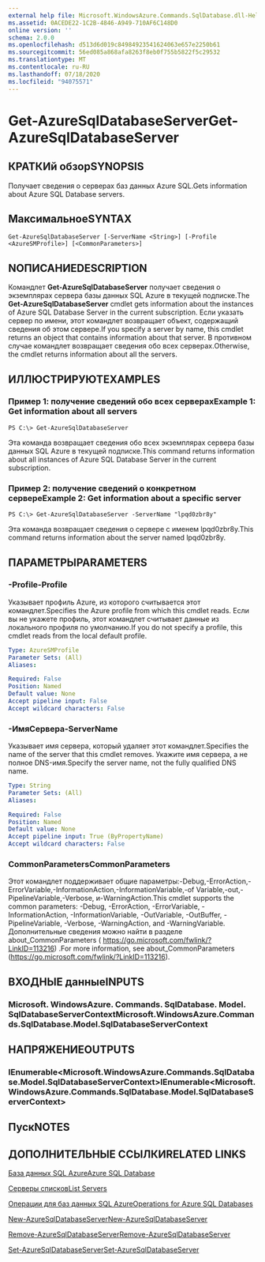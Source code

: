```yaml
---
external help file: Microsoft.WindowsAzure.Commands.SqlDatabase.dll-Help.xml
ms.assetid: 0ACEDE22-1C2B-4846-A949-710AF6C148D0
online version: ''
schema: 2.0.0
ms.openlocfilehash: d513d6d019c84984923541624063e657e2250b61
ms.sourcegitcommit: 56ed085a868afa8263f8eb0f755b5822f5c29532
ms.translationtype: MT
ms.contentlocale: ru-RU
ms.lasthandoff: 07/18/2020
ms.locfileid: "94075571"
---
```

# <span data-ttu-id="51c4a-101">Get-AzureSqlDatabaseServer</span><span class="sxs-lookup"><span data-stu-id="51c4a-101">Get-AzureSqlDatabaseServer</span></span>

## <span data-ttu-id="51c4a-102">КРАТКИй обзор</span><span class="sxs-lookup"><span data-stu-id="51c4a-102">SYNOPSIS</span></span>
<span data-ttu-id="51c4a-103">Получает сведения о серверах баз данных Azure SQL.</span><span class="sxs-lookup"><span data-stu-id="51c4a-103">Gets information about Azure SQL Database servers.</span></span>

## <span data-ttu-id="51c4a-104">Максимальное</span><span class="sxs-lookup"><span data-stu-id="51c4a-104">SYNTAX</span></span>

```
Get-AzureSqlDatabaseServer [-ServerName <String>] [-Profile <AzureSMProfile>] [<CommonParameters>]
```

## <span data-ttu-id="51c4a-105">NОПИСАНИЕ</span><span class="sxs-lookup"><span data-stu-id="51c4a-105">DESCRIPTION</span></span>
<span data-ttu-id="51c4a-106">Командлет **Get-AzureSqlDatabaseServer** получает сведения о экземплярах сервера базы данных SQL Azure в текущей подписке.</span><span class="sxs-lookup"><span data-stu-id="51c4a-106">The **Get-AzureSqlDatabaseServer** cmdlet gets information about the instances of Azure SQL Database Server in the current subscription.</span></span>
<span data-ttu-id="51c4a-107">Если указать сервер по имени, этот командлет возвращает объект, содержащий сведения об этом сервере.</span><span class="sxs-lookup"><span data-stu-id="51c4a-107">If you specify a server by name, this cmdlet returns an object that contains information about that server.</span></span>
<span data-ttu-id="51c4a-108">В противном случае командлет возвращает сведения обо всех серверах.</span><span class="sxs-lookup"><span data-stu-id="51c4a-108">Otherwise, the cmdlet returns information about all the servers.</span></span>

## <span data-ttu-id="51c4a-109">ИЛЛЮСТРИРУЮТ</span><span class="sxs-lookup"><span data-stu-id="51c4a-109">EXAMPLES</span></span>

### <span data-ttu-id="51c4a-110">Пример 1: получение сведений обо всех серверах</span><span class="sxs-lookup"><span data-stu-id="51c4a-110">Example 1: Get information about all servers</span></span>
```
PS C:\> Get-AzureSqlDatabaseServer
```

<span data-ttu-id="51c4a-111">Эта команда возвращает сведения обо всех экземплярах сервера базы данных SQL Azure в текущей подписке.</span><span class="sxs-lookup"><span data-stu-id="51c4a-111">This command returns information about all instances of Azure SQL Database Server in the current subscription.</span></span>

### <span data-ttu-id="51c4a-112">Пример 2: получение сведений о конкретном сервере</span><span class="sxs-lookup"><span data-stu-id="51c4a-112">Example 2: Get information about a specific server</span></span>
```
PS C:\> Get-AzureSqlDatabaseServer -ServerName "lpqd0zbr8y"
```

<span data-ttu-id="51c4a-113">Эта команда возвращает сведения о сервере с именем lpqd0zbr8y.</span><span class="sxs-lookup"><span data-stu-id="51c4a-113">This command returns information about the server named lpqd0zbr8y.</span></span>

## <span data-ttu-id="51c4a-114">ПАРАМЕТРЫ</span><span class="sxs-lookup"><span data-stu-id="51c4a-114">PARAMETERS</span></span>

### <span data-ttu-id="51c4a-115">-Profile</span><span class="sxs-lookup"><span data-stu-id="51c4a-115">-Profile</span></span>
<span data-ttu-id="51c4a-116">Указывает профиль Azure, из которого считывается этот командлет.</span><span class="sxs-lookup"><span data-stu-id="51c4a-116">Specifies the Azure profile from which this cmdlet reads.</span></span>
<span data-ttu-id="51c4a-117">Если вы не укажете профиль, этот командлет считывает данные из локального профиля по умолчанию.</span><span class="sxs-lookup"><span data-stu-id="51c4a-117">If you do not specify a profile, this cmdlet reads from the local default profile.</span></span>

```yaml
Type: AzureSMProfile
Parameter Sets: (All)
Aliases: 

Required: False
Position: Named
Default value: None
Accept pipeline input: False
Accept wildcard characters: False
```

### <span data-ttu-id="51c4a-118">-ИмяСервера</span><span class="sxs-lookup"><span data-stu-id="51c4a-118">-ServerName</span></span>
<span data-ttu-id="51c4a-119">Указывает имя сервера, который удаляет этот командлет.</span><span class="sxs-lookup"><span data-stu-id="51c4a-119">Specifies the name of the server that this cmdlet removes.</span></span>
<span data-ttu-id="51c4a-120">Укажите имя сервера, а не полное DNS-имя.</span><span class="sxs-lookup"><span data-stu-id="51c4a-120">Specify the server name, not the fully qualified DNS name.</span></span>

```yaml
Type: String
Parameter Sets: (All)
Aliases: 

Required: False
Position: Named
Default value: None
Accept pipeline input: True (ByPropertyName)
Accept wildcard characters: False
```

### <span data-ttu-id="51c4a-121">CommonParameters</span><span class="sxs-lookup"><span data-stu-id="51c4a-121">CommonParameters</span></span>
<span data-ttu-id="51c4a-122">Этот командлет поддерживает общие параметры:-Debug,-ErrorAction,-ErrorVariable,-InformationAction,-InformationVariable,-of Variable,-out,-PipelineVariable,-Verbose, и-WarningAction.</span><span class="sxs-lookup"><span data-stu-id="51c4a-122">This cmdlet supports the common parameters: -Debug, -ErrorAction, -ErrorVariable, -InformationAction, -InformationVariable, -OutVariable, -OutBuffer, -PipelineVariable, -Verbose, -WarningAction, and -WarningVariable.</span></span> <span data-ttu-id="51c4a-123">Дополнительные сведения можно найти в разделе about_CommonParameters ( https://go.microsoft.com/fwlink/?LinkID=113216) .</span><span class="sxs-lookup"><span data-stu-id="51c4a-123">For more information, see about_CommonParameters (https://go.microsoft.com/fwlink/?LinkID=113216).</span></span>

## <span data-ttu-id="51c4a-124">ВХОДНЫЕ данные</span><span class="sxs-lookup"><span data-stu-id="51c4a-124">INPUTS</span></span>

### <span data-ttu-id="51c4a-125">Microsoft. WindowsAzure. Commands. SqlDatabase. Model. SqlDatabaseServerContext</span><span class="sxs-lookup"><span data-stu-id="51c4a-125">Microsoft.WindowsAzure.Commands.SqlDatabase.Model.SqlDatabaseServerContext</span></span>

## <span data-ttu-id="51c4a-126">НАПРЯЖЕНИЕ</span><span class="sxs-lookup"><span data-stu-id="51c4a-126">OUTPUTS</span></span>

### <span data-ttu-id="51c4a-127">IEnumerable\<Microsoft.WindowsAzure.Commands.SqlDatabase.Model.SqlDatabaseServerContext\></span><span class="sxs-lookup"><span data-stu-id="51c4a-127">IEnumerable\<Microsoft.WindowsAzure.Commands.SqlDatabase.Model.SqlDatabaseServerContext\></span></span>

## <span data-ttu-id="51c4a-128">Пуск</span><span class="sxs-lookup"><span data-stu-id="51c4a-128">NOTES</span></span>

## <span data-ttu-id="51c4a-129">ДОПОЛНИТЕЛЬНЫЕ ССЫЛКИ</span><span class="sxs-lookup"><span data-stu-id="51c4a-129">RELATED LINKS</span></span>

[<span data-ttu-id="51c4a-130">База данных SQL Azure</span><span class="sxs-lookup"><span data-stu-id="51c4a-130">Azure SQL Database</span></span>](https://azure.microsoft.com/en-us/services/sql-database/)

[<span data-ttu-id="51c4a-131">Серверы списков</span><span class="sxs-lookup"><span data-stu-id="51c4a-131">List Servers</span></span>](https://msdn.microsoft.com/en-us/library/azure/dn505702.aspx)

[<span data-ttu-id="51c4a-132">Операции для баз данных SQL Azure</span><span class="sxs-lookup"><span data-stu-id="51c4a-132">Operations for Azure SQL Databases</span></span>](https://msdn.microsoft.com/en-us/library/azure/dn505719.aspx)

[<span data-ttu-id="51c4a-133">New-AzureSqlDatabaseServer</span><span class="sxs-lookup"><span data-stu-id="51c4a-133">New-AzureSqlDatabaseServer</span></span>](./New-AzureSqlDatabaseServer.md)

[<span data-ttu-id="51c4a-134">Remove-AzureSqlDatabaseServer</span><span class="sxs-lookup"><span data-stu-id="51c4a-134">Remove-AzureSqlDatabaseServer</span></span>](./Remove-AzureSqlDatabaseServer.md)

[<span data-ttu-id="51c4a-135">Set-AzureSqlDatabaseServer</span><span class="sxs-lookup"><span data-stu-id="51c4a-135">Set-AzureSqlDatabaseServer</span></span>](./Set-AzureSqlDatabaseServer.md)


